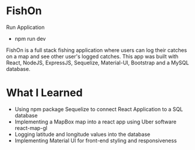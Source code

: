 # FishOn

Run Application
- npm run dev

FishOn is a full stack fishing application where users can log their catches on a map and see other user's logged catches.
This app was built with React, NodeJS, ExpressJS, Sequelize, Material-UI, Bootstrap and a MySQL database.

# What I Learned
- Using npm package Sequelize to connect React Application to a SQL database
- Implementing a MapBox map into a react app using Uber software react-map-gl 
- Logging latitude and longitude values into the database
- Implementing Material UI for front-end styling and responsiveness
